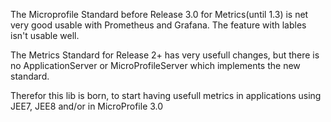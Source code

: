 The Microprofile Standard before Release 3.0 for Metrics(until 1.3) is net very good usable with Prometheus and Grafana. The feature with lables isn't usable well.

The Metrics Standard for Release 2+ has very usefull changes, but there is no ApplicationServer or MicroProfileServer which implements the new standard.

Therefor this lib is born, to start having usefull metrics in applications using JEE7, JEE8 and/or in MicroProfile 3.0
